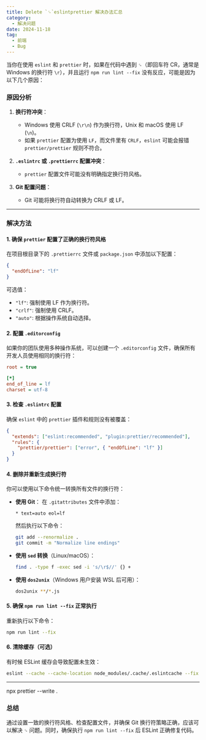 ```yaml
---
title: Delete `␍`eslintprettier 解决办法汇总
category:
  - 解决问题
date: 2024-11-18
tag:
  - 前端
  - Bug
---
```


当你在使用 `eslint` 和 `prettier` 时，如果在代码中遇到 `␍`（即回车符 CR，通常是 Windows 的换行符 `\r`），并且运行 `npm run lint --fix` 没有反应，可能是因为以下几个原因：

### 原因分析

1. **换行符冲突**：

   - Windows 使用 CRLF (`\r\n`) 作为换行符，Unix 和 macOS 使用 LF (`\n`)。
   - 如果 `prettier` 配置为使用 `LF`，而文件里有 `CRLF`，`eslint` 可能会报错 `prettier/prettier` 规则不符合。

2. **`.eslintrc` 或 `.prettierrc` 配置冲突**：

   - `prettier` 配置文件可能没有明确指定换行符风格。

3. **Git 配置问题**：
   - Git 可能将换行符自动转换为 CRLF 或 LF。

---

### 解决方法

#### 1. 确保 `prettier` 配置了正确的换行符风格

在项目根目录下的 `.prettierrc` 文件或 `package.json` 中添加以下配置：

```json
{
  "endOfLine": "lf"
}
```

可选值：

- `"lf"`: 强制使用 LF 作为换行符。
- `"crlf"`: 强制使用 CRLF。
- `"auto"`: 根据操作系统自动选择。

#### 2. 配置 `.editorconfig`

如果你的团队使用多种操作系统，可以创建一个 `.editorconfig` 文件，确保所有开发人员使用相同的换行符：

```ini
root = true

[*]
end_of_line = lf
charset = utf-8
```

#### 3. 检查 `.eslintrc` 配置

确保 `eslint` 中的 `prettier` 插件和规则没有被覆盖：

```json
{
  "extends": ["eslint:recommended", "plugin:prettier/recommended"],
  "rules": {
    "prettier/prettier": ["error", { "endOfLine": "lf" }]
  }
}
```

#### 4. 删除并重新生成换行符

你可以使用以下命令统一转换所有文件的换行符：

- **使用 Git**：
  在 `.gitattributes` 文件中添加：

  ```
  * text=auto eol=lf
  ```

  然后执行以下命令：

  ```bash
  git add --renormalize .
  git commit -m "Normalize line endings"
  ```

- **使用 `sed` 转换**（Linux/macOS）：

  ```bash
  find . -type f -exec sed -i 's/\r$//' {} +
  ```

- **使用 `dos2unix`**（Windows 用户安装 WSL 后可用）：

  ```bash
  dos2unix **/*.js
  ```

#### 5. 确保 `npm run lint --fix` 正常执行

重新执行以下命令：

```bash
npm run lint --fix
```

#### 6. 清除缓存（可选）

有时候 ESLint 缓存会导致配置未生效：

```bash
eslint --cache --cache-location node_modules/.cache/.eslintcache --fix
```

---

npx prettier --write .

### 总结

通过设置一致的换行符风格、检查配置文件，并确保 Git 换行符策略正确，应该可以解决 `␍` 问题。同时，确保执行 `npm run lint --fix` 后 ESLint 正确修复代码。

